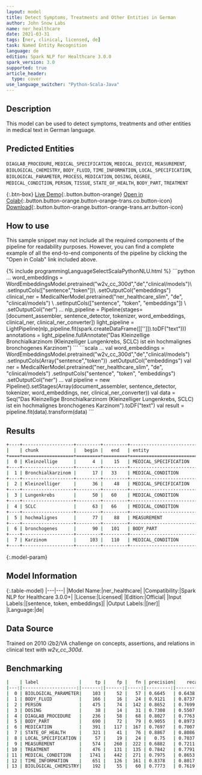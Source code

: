 ```yaml
---
layout: model
title: Detect Symptoms, Treatments and Other Entities in German
author: John Snow Labs
name: ner_healthcare
date: 2021-03-31
tags: [ner, clinical, licensed, de]
task: Named Entity Recognition
language: de
edition: Spark NLP for Healthcare 3.0.0
spark_version: 3.0
supported: true
article_header:
  type: cover
use_language_switcher: "Python-Scala-Java"
---
```


## Description

This model can be used to detect symptoms, treatments and other entities in medical text in German language.

## Predicted Entities

`DIAGLAB_PROCEDURE`, `MEDICAL_SPECIFICATION`, `MEDICAL_DEVICE`, `MEASUREMENT`, `BIOLOGICAL_CHEMISTRY`, `BODY_FLUID`, `TIME_INFORMATION`, `LOCAL_SPECIFICATION`, `BIOLOGICAL_PARAMETER`, `PROCESS`, `MEDICATION`, `DOSING`, `DEGREE`, `MEDICAL_CONDITION`, `PERSON`, `TISSUE`, `STATE_OF_HEALTH`, `BODY_PART`, `TREATMENT`

{:.btn-box}
[Live Demo](https://demo.johnsnowlabs.com/healthcare/NER_HEALTHCARE_DE/){:.button.button-orange}
[Open in Colab](https://colab.research.google.com/github/JohnSnowLabs/spark-nlp-workshop/blob/master/tutorials/Certification_Trainings/Healthcare/1.Clinical_Named_Entity_Recognition_Model.ipynb){:.button.button-orange.button-orange-trans.co.button-icon}
[Download](https://s3.amazonaws.com/auxdata.johnsnowlabs.com/clinical/models/ner_healthcare_de_3.0.0_3.0_1617208455368.zip){:.button.button-orange.button-orange-trans.arr.button-icon}

## How to use

This sample snippet may not include all the required components of the pipeline for readability purposes. However, you can find a complete example of all the end-to-end components of the pipeline by clicking the "Open in Colab" link included above.




<div class="tabs-box" markdown="1">
{% include programmingLanguageSelectScalaPythonNLU.html %}
```python
...
word_embeddings = WordEmbeddingsModel.pretrained("w2v_cc_300d","de","clinical/models")\
   .setInputCols(["sentence","token"])\
   .setOutputCol("embeddings")
clinical_ner = MedicalNerModel.pretrained("ner_healthcare_slim", "de", "clinical/models") \
  .setInputCols(["sentence", "token", "embeddings"]) \
  .setOutputCol("ner")
...
nlp_pipeline = Pipeline(stages=[document_assembler, sentence_detector, tokenizer, word_embeddings, clinical_ner, clinical_ner_converter])
light_pipeline = LightPipeline(nlp_pipeline.fit(spark.createDataFrame([['']]).toDF("text")))
annotations = light_pipeline.fullAnnotate("Das Kleinzellige Bronchialkarzinom (Kleinzelliger Lungenkrebs, SCLC) ist ein hochmalignes bronchogenes Karzinom")
```
```scala
...
val word_embeddings = WordEmbeddingsModel.pretrained("w2v_cc_300d","de","clinical/models")
   .setInputCols(Array("sentence","token"))
   .setOutputCol("embeddings")
val ner = MedicalNerModel.pretrained("ner_healthcare_slim", "de", "clinical/models") 
  .setInputCols("sentence", "token", "embeddings") 
  .setOutputCol("ner")
...
val pipeline = new Pipeline().setStages(Array(document_assembler, sentence_detector, tokenizer, word_embeddings, ner, clinical_ner_converter))
val data = Seq("Das Kleinzellige Bronchialkarzinom (Kleinzelliger Lungenkrebs, SCLC) ist ein hochmalignes bronchogenes Karzinom").toDF("text")
val result = pipeline.fit(data).transform(data)
```
</div>

## Results

```bash
+----+-------------------+---------+---------+--------------------------+
|    | chunk             |   begin |   end   | entity                   |
+====+===================+=========+=========+==========================+
|  0 | Kleinzellige      |      4  |    15   | MEDICAL_SPECIFICATION    |
+----+-------------------+---------+---------+--------------------------+
|  1 | Bronchialkarzinom |      17 |   33    | MEDICAL_CONDITION        |
+----+-------------------+---------+---------+--------------------------+
|  2 | Kleinzelliger     |      36 |    48   | MEDICAL_SPECIFICATION    |
+----+-------------------+---------+---------+--------------------------+
|  3 | Lungenkrebs       |      50 |   60    | MEDICAL_CONDITION        |
+----+-------------------+---------+---------+--------------------------+
|  4 | SCLC              |      63 |   66    | MEDICAL_CONDITION        |
+----+-------------------+---------+---------+--------------------------+
|  5 | hochmalignes      |      77 |    88   | MEASUREMENT              |
+----+-------------------+---------+---------+--------------------------+
|  6 | bronchogenes      |      90 |   101   | BODY_PART                |
+----+-------------------+---------+---------+--------------------------+
|  7 | Karzinom          |     103 |   110   | MEDICAL_CONDITION        |
+----+-------------------+---------+---------+--------------------------+
```

{:.model-param}
## Model Information

{:.table-model}
|---|---|
|Model Name:|ner_healthcare|
|Compatibility:|Spark NLP for Healthcare 3.0.0+|
|License:|Licensed|
|Edition:|Official|
|Input Labels:|[sentence, token, embeddings]|
|Output Labels:|[ner]|
|Language:|de|

## Data Source

Trained on 2010 i2b2/VA challenge on concepts, assertions, and relations in clinical text with *w2v_cc_300d*.

## Benchmarking

```bash
|    | label               |     tp |    fp |   fn | precision|    recall|       f1 |
|---:|--------------------:|-------:|------:|-----:|---------:|---------:|---------:|
|  0 | BIOLOGICAL_PARAMETER|    103 |    52 |   57 | 0.6645   | 0.6438   |  0.654   |
|  1 | BODY_FLUID          |    166 |    16 |   24 | 0.9121   | 0.8737   | 0.8925   |
|  2 | PERSON              |    475 |    74 |  142 | 0.8652   | 0.7699   | 0.8148   |
|  3 | DOSING              |     38 |    14 |   31 | 0.7308   | 0.5507   | 0.6281   |
|  4 | DIAGLAB_PROCEDURE   |    236 |    58 |   68 | 0.8027   | 0.7763   | 0.7893   |
|  5 | BODY_PART           |    690 |    72 |   79 | 0.9055   | 0.8973   | 0.9014   |
|  6 | MEDICATION          |    391 |   117 |  167 | 0.7697   | 0.7007   | 0.7336   |
|  7 | STATE_OF_HEALTH     |    321 |    41 |   76 | 0.8867   | 0.8086   | 0.8458   |
|  8 | LOCAL_SPECIFICATION |     57 |    19 |   24 |   0.75   | 0.7037   | 0.7261   |
|  9 | MEASUREMENT         |    574 |   260 |  222 | 0.6882   | 0.7211   | 0.7043   |
| 10 | TREATMENT           |    476 |   131 |  135 | 0.7842   | 0.7791   | 0.7816   |
| 11 | MEDICAL_CONDITION   |   1741 |   442 |  271 | 0.7975   | 0.8653   |   0.83   |
| 12 | TIME_INFORMATION    |    651 |   126 |  161 | 0.8378   | 0.8017   | 0.8194   |
| 13 | BIOLOGICAL_CHEMISTRY|    192 |    55 |   60 | 0.7773   | 0.7619   | 0.7695   |
```